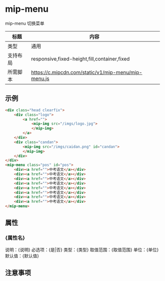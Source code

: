# mip-menu

mip-menu 切换菜单

标题|内容
----|----
类型|通用
支持布局|responsive,fixed-height,fill,container,fixed
所需脚本|https://c.mipcdn.com/static/v1/mip-menu/mip-menu.js

## 示例


```html
<div class="head clearfix">
    <div class="logo">
        <a href="">
            <mip-img src="/imgs/logo.jpg">
            </mip-img>
        </a>
    </div>
    <div class="candan">
        <mip-img src="/imgs/caidan.png" id="candan">
        </mip-img>
    </div>
</div>
<mip-menu class="pos" id="pos">
    <div><a href="">中考语文</a></div>
    <div><a href="">中考语文</a></div>
    <div><a href="">中考语文</a></div>
    <div><a href="">中考语文</a></div>
    <div><a href="">中考语文</a></div>
    <div><a href="">中考语文</a></div>
    <div><a href="">中考语文</a></div>
    <div><a href="">中考语文</a></div>
</mip-menu>
```

## 属性

### {属性名}

说明：{说明}
必选项：{是|否}
类型：{类型}
取值范围：{取值范围}
单位：{单位}
默认值：{默认值}

## 注意事项

